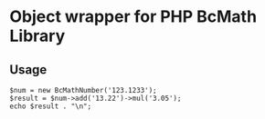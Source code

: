 # Object wrapper for PHP BcMath Library

## Usage
    $num = new BcMathNumber('123.1233');
    $result = $num->add('13.22')->mul('3.05');
    echo $result . "\n";
